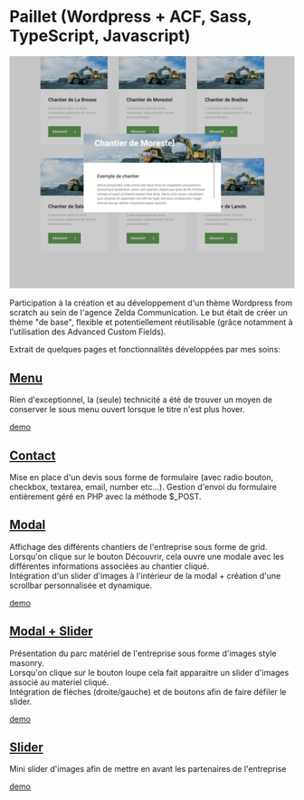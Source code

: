 # Paillet (Wordpress + ACF, Sass, TypeScript, Javascript)

![Screenshot](screenshot.png)

Participation à la création et au développement d'un thème Wordpress from scratch au sein de l'agence Zelda Communication. Le but était de créer un thème "de base", flexible et potentiellement réutilisable (grâce notamment à l'utilisation des Advanced Custom Fields).

Extrait de quelques pages et fonctionnalités développées par mes soins:

## [Menu](https://github.com/idrissdiakite/paillet-wordpress/tree/main/Menu)

Rien d'exceptionnel, la (seule) technicité a été de trouver un moyen de conserver le sous menu ouvert lorsque le titre n'est plus hover.

[demo](https://drive.google.com/file/d/1l-UCgMKwm_zuN-plTjGwKr8sf_3aaY8v)

## [Contact](https://github.com/idrissdiakite/paillet-wordpress/tree/main/Contact)

Mise en place d'un devis sous forme de formulaire (avec radio bouton, checkbox, textarea, email, number etc...).
Gestion d'envoi du formulaire entièrement géré en PHP avec la méthode $\_POST.

## [Modal](https://github.com/idrissdiakite/paillet-wordpress/tree/main/Modal)

Affichage des différents chantiers de l'entreprise sous forme de grid.  
Lorsqu'on clique sur le bouton Découvrir, cela ouvre une modale avec les différentes informations associées au chantier cliqué.  
Intégration d'un slider d'images à l'intérieur de la modal + création d'une scrollbar personnalisée et dynamique.

[demo](https://drive.google.com/file/d/1V5Z5cy6Tiuerrsw6LfzCUaQNMcHDDdEE)

## [Modal + Slider](https://github.com/idrissdiakite/paillet-wordpress/tree/main/Modal%20%2B%20Slider)

Présentation du parc matériel de l'entreprise sous forme d'images style masonry.  
Lorsqu'on clique sur le bouton loupe cela fait apparaitre un slider d'images associé au materiel cliqué.  
Intégration de flèches (droite/gauche) et de boutons afin de faire défiler le slider.

[demo](https://drive.google.com/file/d/1lA1zsR5ie58lftalMt_NGxeYU-39iAd3)

## [Slider](https://github.com/idrissdiakite/paillet-wordpress/tree/main/Slider)

Mini slider d'images afin de mettre en avant les partenaires de l'entreprise

[demo](https://drive.google.com/file/d/15-C6DHluiOAtnM5FXbUJfEkVsBJZ666T)
